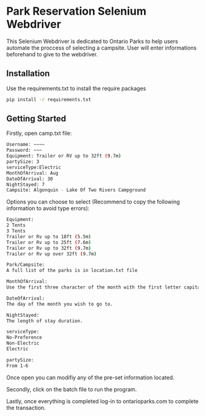 # Park Reservation Selenium Webdriver

This Selenium Webdriver is dedicated to Ontario Parks to help users automate the proccess of selecting a campsite. User will enter informations beforehand to give to the webdriver.

## Installation 

Use the requirements.txt to install the require packages

```bash
pip install -r requirements.txt
```

## Getting Started

Firstly, open camp.txt file:

```bash
Username: ~~~~
Password: ~~~
Equipment: Trailer or RV up to 32ft (9.7m)
partySize: 3
serviceType:Electric
MonthOfArrival: Aug 
DateOfArrival: 30
NightStayed: 7
Campsite: Algonquin - Lake Of Two Rivers Campground
```

Options you can choose to select (Recommend to copy the following information to avoid type errors):
```bash
Equipment:
2 Tents
3 Tents
Trailer or Rv up to 18ft (5.5m)
Trailer or Rv up to 25ft (7.6m)
Trailer or Rv up to 32ft (9.7m)
Trailer or Rv up over 32ft (9.7m)

Park/Campsite:
A full list of the parks is in location.txt file

MonthOfArrival:
Use the first three character of the month with the first letter capitalize.

DateOfArrival:
The day of the month you wish to go to.

NightStayed:
The length of stay duration.

serviceType: 
No-Preference
Non-Electric
Electric

partySize:
From 1-6
```

Once open you can modifiy any of the pre-set information located.

Secondly, click on the batch file to run the program.

Lastly, once everything is completed log-in to ontarioparks.com to complete the transaction.